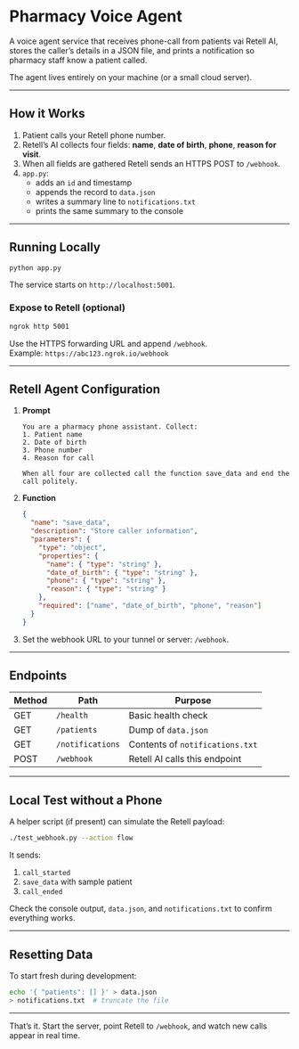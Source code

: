 # Pharmacy Voice Agent

A voice agent service that receives phone-call from patients vai Retell AI, stores the caller’s details in a JSON file, and prints a notification so pharmacy staff know a patient called.

The agent lives entirely on your machine (or a small cloud server).

---

## How it Works

1. Patient calls your Retell phone number.  
2. Retell’s AI collects four fields: **name**, **date of birth**, **phone**, **reason for visit**.  
3. When all fields are gathered Retell sends an HTTPS POST to `/webhook`.  
4. `app.py`:
   - adds an `id` and timestamp
   - appends the record to `data.json`
   - writes a summary line to `notifications.txt`
   - prints the same summary to the console

---

## Running Locally

```bash
python app.py
```

The service starts on `http://localhost:5001`.

### Expose to Retell (optional)

```bash
ngrok http 5001
```

Use the HTTPS forwarding URL and append `/webhook`.  
Example: `https://abc123.ngrok.io/webhook`

---

## Retell Agent Configuration

1. **Prompt**

   ```
   You are a pharmacy phone assistant. Collect:
   1. Patient name
   2. Date of birth
   3. Phone number
   4. Reason for call

   When all four are collected call the function save_data and end the call politely.
   ```

2. **Function**

   ```json
   {
     "name": "save_data",
     "description": "Store caller information",
     "parameters": {
       "type": "object",
       "properties": {
         "name": { "type": "string" },
         "date_of_birth": { "type": "string" },
         "phone": { "type": "string" },
         "reason": { "type": "string" }
       },
       "required": ["name", "date_of_birth", "phone", "reason"]
     }
   }
   ```

3. Set the webhook URL to your tunnel or server: `/webhook`.

---

## Endpoints

| Method | Path              | Purpose                       |
|--------|-------------------|-------------------------------|
| GET    | `/health`         | Basic health check            |
| GET    | `/patients`       | Dump of `data.json`           |
| GET    | `/notifications`  | Contents of `notifications.txt` |
| POST   | `/webhook`        | Retell AI calls this endpoint |

---

## Local Test without a Phone

A helper script (if present) can simulate the Retell payload:

```bash
./test_webhook.py --action flow
```

It sends:

1. `call_started`  
2. `save_data` with sample patient  
3. `call_ended`

Check the console output, `data.json`, and `notifications.txt` to confirm everything works.

---

## Resetting Data

To start fresh during development:

```bash
echo '{ "patients": [] }' > data.json
> notifications.txt  # truncate the file
```

---

That’s it. Start the server, point Retell to `/webhook`, and watch new calls appear in real time.
